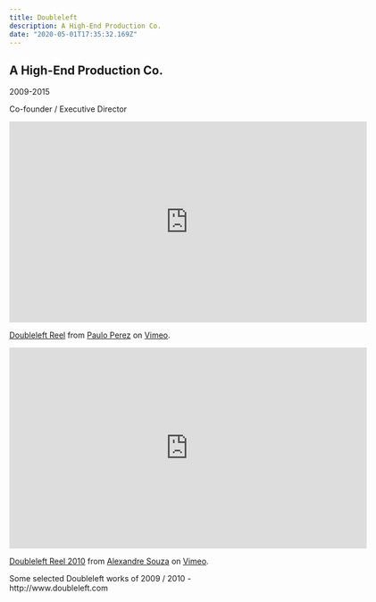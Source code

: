 ```yaml
---
title: Doubleleft
description: A High-End Production Co.
date: "2020-05-01T17:35:32.169Z"
---
```


## A High-End Production Co.
2009-2015

Co-founder / Executive Director

<iframe src="https://player.vimeo.com/video/386653221" width="640" height="360" frameborder="0" allow="autoplay; fullscreen" allowfullscreen></iframe>
<p><a href="https://vimeo.com/386653221">Doubleleft Reel</a> from <a href="https://vimeo.com/user380036">Paulo Perez</a> on <a href="https://vimeo.com">Vimeo</a>.</p>

<iframe src="https://player.vimeo.com/video/53292878?byline=0&portrait=0" width="640" height="360" frameborder="0" allow="autoplay; fullscreen" allowfullscreen></iframe>
<p><a href="https://vimeo.com/53292878">Doubleleft Reel 2010</a> from <a href="https://vimeo.com/alexandresouza">Alexandre Souza</a> on <a href="https://vimeo.com">Vimeo</a>.</p>
<p>Some selected Doubleleft works of 2009 / 2010 - http://www.doubleleft.com</p>
